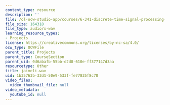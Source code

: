 ```yaml
---
content_type: resource
description: ''
file: /ol-ocw-studio-app/courses/6-341-discrete-time-signal-processing-fall-2005/1b35763b33d150e9533ffe77835f8c78_jaimeli.wav
file_size: 164318
file_type: audio/x-wav
learning_resource_types:
- Projects
license: https://creativecommons.org/licenses/by-nc-sa/4.0/
ocw_type: OCWFile
parent_title: Projects
parent_type: CourseSection
parent_uid: 0d6abafb-55bb-d2d0-610e-ff377147d3aa
resourcetype: Other
title: jaimeli.wav
uid: 1b35763b-33d1-50e9-533f-fe77835f8c78
video_files:
  video_thumbnail_file: null
video_metadata:
  youtube_id: null
---
```

